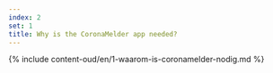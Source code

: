 ```yaml
---
index: 2
set: 1
title: Why is the CoronaMelder app needed?
---
```

{% include content-oud/en/1-waarom-is-coronamelder-nodig.md %}
